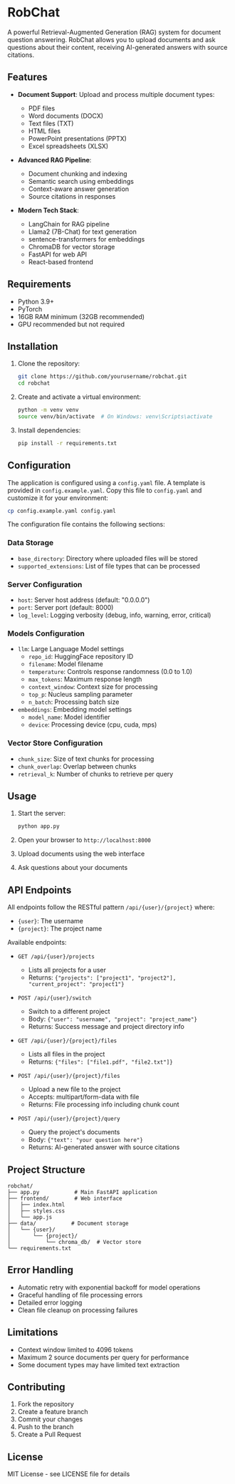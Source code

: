 # RobChat

A powerful Retrieval-Augmented Generation (RAG) system for document question answering. RobChat allows you to upload documents and ask questions about their content, receiving AI-generated answers with source citations.

## Features

- **Document Support**: Upload and process multiple document types:
  - PDF files
  - Word documents (DOCX)
  - Text files (TXT)
  - HTML files
  - PowerPoint presentations (PPTX)
  - Excel spreadsheets (XLSX)

- **Advanced RAG Pipeline**:
  - Document chunking and indexing
  - Semantic search using embeddings
  - Context-aware answer generation
  - Source citations in responses

- **Modern Tech Stack**:
  - LangChain for RAG pipeline
  - Llama2 (7B-Chat) for text generation
  - sentence-transformers for embeddings
  - ChromaDB for vector storage
  - FastAPI for web API
  - React-based frontend

## Requirements

- Python 3.9+
- PyTorch
- 16GB RAM minimum (32GB recommended)
- GPU recommended but not required

## Installation

1. Clone the repository:
   ```bash
   git clone https://github.com/yourusername/robchat.git
   cd robchat
   ```

2. Create and activate a virtual environment:
   ```bash
   python -m venv venv
   source venv/bin/activate  # On Windows: venv\Scripts\activate
   ```

3. Install dependencies:
   ```bash
   pip install -r requirements.txt
   ```

## Configuration

The application is configured using a `config.yaml` file. A template is provided in `config.example.yaml`. Copy this file to `config.yaml` and customize it for your environment:

```bash
cp config.example.yaml config.yaml
```

The configuration file contains the following sections:

### Data Storage
- `base_directory`: Directory where uploaded files will be stored
- `supported_extensions`: List of file types that can be processed

### Server Configuration
- `host`: Server host address (default: "0.0.0.0")
- `port`: Server port (default: 8000)
- `log_level`: Logging verbosity (debug, info, warning, error, critical)

### Models Configuration
- `llm`: Large Language Model settings
  - `repo_id`: HuggingFace repository ID
  - `filename`: Model filename
  - `temperature`: Controls response randomness (0.0 to 1.0)
  - `max_tokens`: Maximum response length
  - `context_window`: Context size for processing
  - `top_p`: Nucleus sampling parameter
  - `n_batch`: Processing batch size
- `embeddings`: Embedding model settings
  - `model_name`: Model identifier
  - `device`: Processing device (cpu, cuda, mps)

### Vector Store Configuration
- `chunk_size`: Size of text chunks for processing
- `chunk_overlap`: Overlap between chunks
- `retrieval_k`: Number of chunks to retrieve per query

## Usage

1. Start the server:
    ```bash
    python app.py
    ```

2. Open your browser to `http://localhost:8000`

3. Upload documents using the web interface

4. Ask questions about your documents

## API Endpoints

All endpoints follow the RESTful pattern `/api/{user}/{project}` where:
- `{user}`: The username
- `{project}`: The project name

Available endpoints:

- `GET /api/{user}/projects`
  - Lists all projects for a user
  - Returns: `{"projects": ["project1", "project2"], "current_project": "project1"}`

- `POST /api/{user}/switch`
  - Switch to a different project
  - Body: `{"user": "username", "project": "project_name"}`
  - Returns: Success message and project directory info

- `GET /api/{user}/{project}/files`
  - Lists all files in the project
  - Returns: `{"files": ["file1.pdf", "file2.txt"]}`

- `POST /api/{user}/{project}/files`
  - Upload a new file to the project
  - Accepts: multipart/form-data with file
  - Returns: File processing info including chunk count

- `POST /api/{user}/{project}/query`
  - Query the project's documents
  - Body: `{"text": "your question here"}`
  - Returns: AI-generated answer with source citations

## Project Structure

```
robchat/
├── app.py           # Main FastAPI application
├── frontend/        # Web interface
│   ├── index.html
│   ├── styles.css
│   └── app.js
├── data/           # Document storage
│   └── {user}/
│       └── {project}/
│           └── chroma_db/  # Vector store
└── requirements.txt
```

## Error Handling

- Automatic retry with exponential backoff for model operations
- Graceful handling of file processing errors
- Detailed error logging
- Clean file cleanup on processing failures

## Limitations

- Context window limited to 4096 tokens
- Maximum 2 source documents per query for performance
- Some document types may have limited text extraction

## Contributing

1. Fork the repository
2. Create a feature branch
3. Commit your changes
4. Push to the branch
5. Create a Pull Request

## License

MIT License - see LICENSE file for details